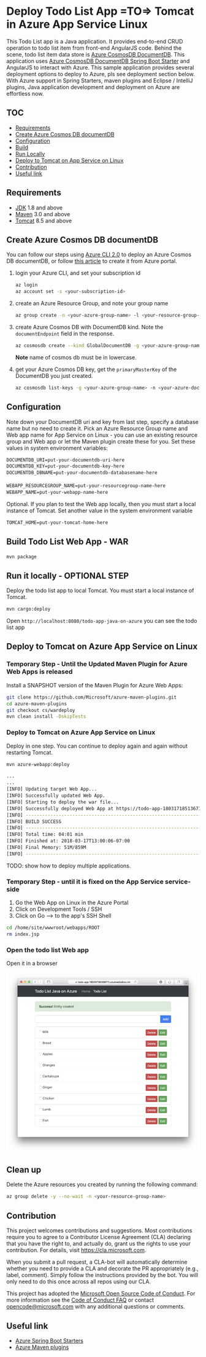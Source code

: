 # Deploy Todo List App =TO=> Tomcat in Azure App Service Linux

This Todo List app is a Java application. It provides end-to-end 
CRUD operation to todo list item from front-end AngularJS code. 
Behind the scene, todo list item data store 
is [Azure CosmosDB DocumentDB](https://docs.microsoft.com/en-us/azure/cosmos-db/documentdb-introduction). 
This application uses [Azure CosmosDB DocumentDB Spring Boot Starter](https://github.com/Microsoft/azure-spring-boot/tree/master/azure-starters/azure-documentdb-spring-boot-starter) 
and AngularJS to interact with Azure. This sample application 
provides several deployment options to deploy to Azure, pls 
see deployment section below. With Azure support in Spring 
Starters, maven plugins and Eclipse / IntelliJ plugins, 
Java application development and deployment on Azure
are effortless now.


## TOC

* [Requirements](#requirements)
* [Create Azure Cosmos DB documentDB](#create-azure-cosmos-db-documentdb)
* [Configuration](#configuration)
* [Build](#build-todo-list-web-app---war)
* [Run Locally](#run-it-locally---optional-step)
* [Deploy to Tomcat on App Service on Linux](#deploy-to-tomcat-on-azure-app-service-on-linux)
* [Contribution](#contribution)
* [Useful link](#useful-link)

## Requirements

* [JDK](http://www.oracle.com/technetwork/java/javase/downloads/jdk8-downloads-2133151.html) 1.8 and above
* [Maven](https://maven.apache.org/) 3.0 and above
* [Tomcat](https://tomcat.apache.org/download-80.cgi) 8.5 and above

## Create Azure Cosmos DB documentDB

You can follow our steps using [Azure CLI 2.0](https://docs.microsoft.com/en-us/cli/azure/install-azure-cli?view=azure-cli-latest) to deploy an Azure Cosmos DB documentDB,
or follow [this article](https://docs.microsoft.com/en-us/azure/cosmos-db/create-documentdb-java) to create it from Azure portal.

1. login your Azure CLI, and set your subscription id 
    
    ```bash
    az login
    az account set -s <your-subscription-id>
    ```
1. create an Azure Resource Group, and note your group name

    ```bash
    az group create -n <your-azure-group-name> -l <your-resource-group-region>
    ```

1. create Azure Cosmos DB with DocumentDB kind. Note the `documentEndpoint` field in the response.

   ```bash
   az cosmosdb create --kind GlobalDocumentDB -g <your-azure-group-name> -n <your-azure-documentDB-name>
   ```
   **Note** name of cosmos db must be in lowercase.
   
1. get your Azure Cosmos DB key, get the `primaryMasterKey` of the DocumentDB you just created.

    ```bash
    az cosmosdb list-keys -g <your-azure-group-name> -n <your-azure-documentDB-name>
    ```

## Configuration

Note down your DocumentDB uri and key from last step, 
specify a database name but no need to create it. Pick an 
Azure Resource Group name and Web app name for App Service 
on Linux - you can use an existing resource group and Web 
app or let the Maven plugin create these for you. Set these values in system environment variables:

``` txt
DOCUMENTDB_URI=put-your-documentdb-uri-here
DOCUMENTDB_KEY=put-your-documentdb-key-here
DOCUMENTDB_DBNAME=put-your-documentdb-databasename-here

WEBAPP_RESOURCEGROUP_NAME=put-your-resourcegroup-name-here
WEBAPP_NAME=put-your-webapp-name-here
```

Optional. If you plan to test the Web app locally, then 
you must start a local instance of Tomcat. Set another value in
the system environment variable

``` txt
TOMCAT_HOME=put-your-tomcat-home-here
```

## Build Todo List Web App - WAR

```bash
mvn package
```

## Run it locally - OPTIONAL STEP

Deploy the todo list app to local Tomcat. You must start 
a local instance of Tomcat.

```bash
mvn cargo:deploy
```

Open `http://localhost:8080/todo-app-java-on-azure` you can see the todo list app

## Deploy to Tomcat on Azure App Service on Linux

### Temporary Step - Until the Updated Maven Plugin for Azure Web Apps is released

Install a SNAPSHOT version of the Maven Plugin for Azure Web Apps:

```bash
git clone https://github.com/Microsoft/azure-maven-plugins.git
cd azure-maven-plugins
git checkout cs/wardeploy
mvn clean install -DskipTests
```
### Deploy to Tomcat on Azure App Service on Linux

Deploy in one step. You can continue to deploy again and 
again without restarting Tomcat.

```bash
mvn azure-webapp:deploy
```

```bash
...
...
[INFO] Updating target Web App...
[INFO] Successfully updated Web App.
[INFO] Starting to deploy the war file...
[INFO] Successfully deployed Web App at https://todo-app-180317185136711.azurewebsites.net
[INFO] ------------------------------------------------------------------------
[INFO] BUILD SUCCESS
[INFO] ------------------------------------------------------------------------
[INFO] Total time: 04:01 min
[INFO] Finished at: 2018-03-17T13:00:06-07:00
[INFO] Final Memory: 51M/859M
[INFO] ------------------------------------------------------------------------

```

TODO: show how to deploy multiple applications.

### Temporary Step - until it is fixed on the App Service service-side

1. Go the Web App on Linux in the Azure Portal
2. Click on Development Tools / SSH
3. Click on Go --> to the app's SSH Shell

```bash
cd /home/site/wwwroot/webapps/ROOT
rm index.jsp
```

### Open the todo list Web app

Open it in a browser

![](./media/todo-list-app.jpg)

## Clean up

Delete the Azure resources you created by running the following command:

```bash
az group delete -y --no-wait -n <your-resource-group-name>
```

## Contribution

This project welcomes contributions and suggestions.  Most contributions require you to agree to a
Contributor License Agreement (CLA) declaring that you have the right to, and actually do, grant us
the rights to use your contribution. For details, visit https://cla.microsoft.com.

When you submit a pull request, a CLA-bot will automatically determine whether you need to provide
a CLA and decorate the PR appropriately (e.g., label, comment). Simply follow the instructions
provided by the bot. You will only need to do this once across all repos using our CLA.

This project has adopted the [Microsoft Open Source Code of Conduct](https://opensource.microsoft.com/codeofconduct/).
For more information see the [Code of Conduct FAQ](https://opensource.microsoft.com/codeofconduct/faq/) or
contact [opencode@microsoft.com](mailto:opencode@microsoft.com) with any additional questions or comments.

## Useful link
- [Azure Spring Boot Starters](https://github.com/Microsoft/azure-spring-boot)
- [Azure Maven plugins](https://github.com/Microsoft/azure-maven-plugins)
